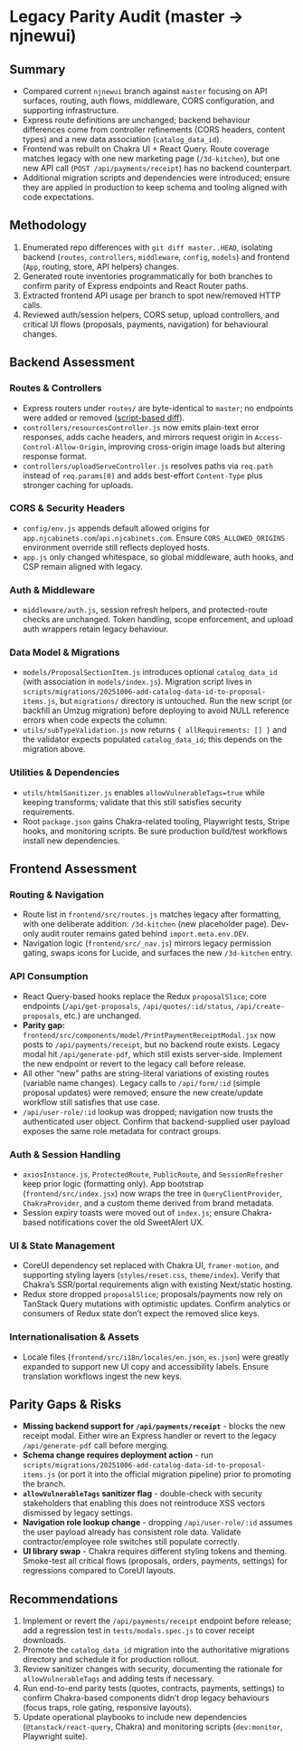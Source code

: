 # Legacy Parity Audit (master -> njnewui)

## Summary
- Compared current `njnewui` branch against `master` focusing on API surfaces, routing, auth flows, middleware, CORS configuration, and supporting infrastructure.
- Express route definitions are unchanged; backend behaviour differences come from controller refinements (CORS headers, content types) and a new data association (`catalog_data_id`).
- Frontend was rebuilt on Chakra UI + React Query. Route coverage matches legacy with one new marketing page (`/3d-kitchen`), but one new API call (`POST /api/payments/receipt`) has no backend counterpart.
- Additional migration scripts and dependencies were introduced; ensure they are applied in production to keep schema and tooling aligned with code expectations.

## Methodology
1. Enumerated repo differences with `git diff master..HEAD`, isolating backend (`routes`, `controllers`, `middleware`, `config`, `models`) and frontend (`App`, routing, store, API helpers) changes.
2. Generated route inventories programmatically for both branches to confirm parity of Express endpoints and React Router paths.
3. Extracted frontend API usage per branch to spot new/removed HTTP calls.
4. Reviewed auth/session helpers, CORS setup, upload controllers, and critical UI flows (proposals, payments, navigation) for behavioural changes.

## Backend Assessment
### Routes & Controllers
- Express routers under `routes/` are byte-identical to `master`; no endpoints were added or removed ([script-based diff](../routes/apiRoutes.js)).
- `controllers/resourcesController.js` now emits plain-text error responses, adds cache headers, and mirrors request origin in `Access-Control-Allow-Origin`, improving cross-origin image loads but altering response format.
- `controllers/uploadServeController.js` resolves paths via `req.path` instead of `req.params[0]` and adds best-effort `Content-Type` plus stronger caching for uploads.

### CORS & Security Headers
- `config/env.js` appends default allowed origins for `app.njcabinets.com`/`api.njcabinets.com`. Ensure `CORS_ALLOWED_ORIGINS` environment override still reflects deployed hosts.
- `app.js` only changed whitespace, so global middleware, auth hooks, and CSP remain aligned with legacy.

### Auth & Middleware
- `middleware/auth.js`, session refresh helpers, and protected-route checks are unchanged. Token handling, scope enforcement, and upload auth wrappers retain legacy behaviour.

### Data Model & Migrations
- `models/ProposalSectionItem.js` introduces optional `catalog_data_id` (with association in `models/index.js`). Migration script lives in `scripts/migrations/20251006-add-catalog-data-id-to-proposal-items.js`, but `migrations/` directory is untouched. Run the new script (or backfill an Umzug migration) before deploying to avoid NULL reference errors when code expects the column.
- `utils/subTypeValidation.js` now returns `{ allRequirements: [] }` and the validator expects populated `catalog_data_id`; this depends on the migration above.

### Utilities & Dependencies
- `utils/htmlSanitizer.js` enables `allowVulnerableTags=true` while keeping transforms; validate that this still satisfies security requirements.
- Root `package.json` gains Chakra-related tooling, Playwright tests, Stripe hooks, and monitoring scripts. Be sure production build/test workflows install new dependencies.

## Frontend Assessment
### Routing & Navigation
- Route list in `frontend/src/routes.js` matches legacy after formatting, with one deliberate addition: `/3d-kitchen` (new placeholder page). Dev-only audit router remains gated behind `import.meta.env.DEV`.
- Navigation logic (`frontend/src/_nav.js`) mirrors legacy permission gating, swaps icons for Lucide, and surfaces the new `/3d-kitchen` entry.

### API Consumption
- React Query-based hooks replace the Redux `proposalSlice`; core endpoints (`/api/get-proposals`, `/api/quotes/:id/status`, `/api/create-proposals`, etc.) are unchanged.
- **Parity gap:** `frontend/src/components/model/PrintPaymentReceiptModal.jsx` now posts to `/api/payments/receipt`, but no backend route exists. Legacy modal hit `/api/generate-pdf`, which still exists server-side. Implement the new endpoint or revert to the legacy call before release.
- All other “new” paths are string-literal variations of existing routes (variable name changes). Legacy calls to `/api/form/:id` (simple proposal updates) were removed; ensure the new create/update workflow still satisfies that use case.
- `/api/user-role/:id` lookup was dropped; navigation now trusts the authenticated user object. Confirm that backend-supplied user payload exposes the same role metadata for contract groups.

### Auth & Session Handling
- `axiosInstance.js`, `ProtectedRoute`, `PublicRoute`, and `SessionRefresher` keep prior logic (formatting only). App bootstrap (`frontend/src/index.jsx`) now wraps the tree in `QueryClientProvider`, `ChakraProvider`, and a custom theme derived from brand metadata.
- Session expiry toasts were moved out of `index.js`; ensure Chakra-based notifications cover the old SweetAlert UX.

### UI & State Management
- CoreUI dependency set replaced with Chakra UI, `framer-motion`, and supporting styling layers (`styles/reset.css`, `theme/index`). Verify that Chakra’s SSR/portal requirements align with existing Next/static hosting.
- Redux store dropped `proposalSlice`; proposals/payments now rely on TanStack Query mutations with optimistic updates. Confirm analytics or consumers of Redux state don’t expect the removed slice keys.

### Internationalisation & Assets
- Locale files (`frontend/src/i18n/locales/en.json`, `es.json`) were greatly expanded to support new UI copy and accessibility labels. Ensure translation workflows ingest the new keys.

## Parity Gaps & Risks
- **Missing backend support for `/api/payments/receipt`** - blocks the new receipt modal. Either wire an Express handler or revert to the legacy `/api/generate-pdf` call before merging.
- **Schema change requires deployment action** - run `scripts/migrations/20251006-add-catalog-data-id-to-proposal-items.js` (or port it into the official migration pipeline) prior to promoting the branch.
- **`allowVulnerableTags` sanitizer flag** - double-check with security stakeholders that enabling this does not reintroduce XSS vectors dismissed by legacy settings.
- **Navigation role lookup change** - dropping `/api/user-role/:id` assumes the user payload already has consistent role data. Validate contractor/employee role switches still populate correctly.
- **UI library swap** - Chakra requires different styling tokens and theming. Smoke-test all critical flows (proposals, orders, payments, settings) for regressions compared to CoreUI layouts.

## Recommendations
1. Implement or revert the `/api/payments/receipt` endpoint before release; add a regression test in `tests/modals.spec.js` to cover receipt downloads.
2. Promote the `catalog_data_id` migration into the authoritative migrations directory and schedule it for production rollout.
3. Review sanitizer changes with security, documenting the rationale for `allowVulnerableTags` and adding tests if necessary.
4. Run end-to-end parity tests (quotes, contracts, payments, settings) to confirm Chakra-based components didn’t drop legacy behaviours (focus traps, role gating, responsive layouts).
5. Update operational playbooks to include new dependencies (`@tanstack/react-query`, Chakra) and monitoring scripts (`dev:monitor`, Playwright suite).

